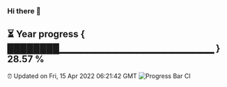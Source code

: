 ### Hi there 👋
⏳ Year progress { ████████▁▁▁▁▁▁▁▁▁▁▁▁▁▁▁▁▁▁▁▁▁▁ } 28.57 %
---
⏰ Updated on Fri, 15 Apr 2022 06:21:42 GMT
![Progress Bar CI](https://github.com/liununu/liununu/workflows/Progress%20Bar%20CI/badge.svg)
